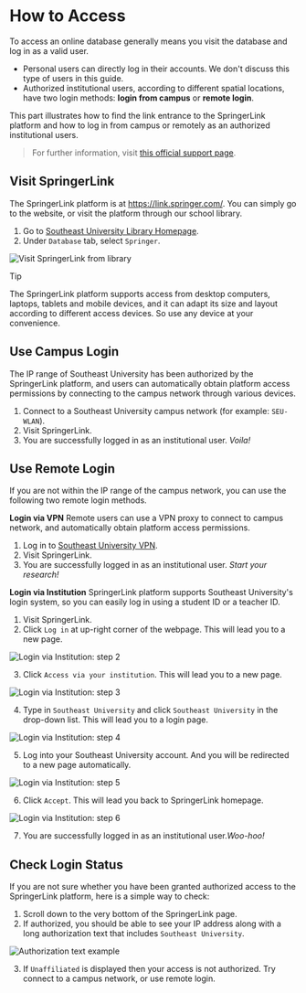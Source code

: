 # How to Access
To access an online database generally means you visit the database and log in as a valid user. 
- Personal users can directly log in their accounts. We don't discuss this type of users in this guide.
- Authorized institutional users, according to different spatial locations, have two login methods: **login from campus** or **remote login**.

This part illustrates how to find the link entrance to the SpringerLink platform and how to log in from campus or remotely as an authorized institutional users. 

> For further information, visit [this official support page](https://support.springer.com/en/support/solutions/articles/6000080116-user-access-to-springerlink-and-springer-for-r-d-content).

## Visit SpringerLink
The SpringerLink platform is at https://link.springer.com/. You can simply go to the website, or visit the platform through our school library.
1. Go to [Southeast University Library Homepage](http://www.lib.seu.edu.cn/).
2. Under `Database` tab, select `Springer`.  

![](/_media/seulibhome.gif 'Visit SpringerLink from library')


> [!TIP]
> The SpringerLink platform supports access from desktop computers, laptops, tablets and mobile devices, and it can adapt its size and layout according to different access devices. So use any device at your convenience.

## Use Campus Login
The IP range of Southeast University has been authorized by the SpringerLink platform, and users can automatically obtain platform access permissions by connecting to the campus network through various devices. 
1. Connect to a Southeast University campus network (for example: `SEU-WLAN`).
2. Visit SpringerLink.
3. You are successfully logged in as an institutional user. *Voila!*

## Use Remote Login
If you are not within the IP range of the campus network, you can use the following two remote login methods.

**Login via VPN**
Remote users can use a VPN proxy to connect to campus network, and automatically obtain platform access permissions.
1. Log in to [Southeast University VPN](https://vpn.seu.edu.cn).
2. Visit SpringerLink.
3. You are successfully logged in as an institutional user. *Start your research!*

**Login via Institution**
SpringerLink platform supports Southeast University's login system, so you can easily log in using a student ID or a teacher ID.
1. Visit SpringerLink.
2. Click `Log in` at up-right corner of the webpage. This will lead you to a new page.  

![](/_media/login.png 'Login via Institution: step 2')

3. Click `Access via your institution`. This will lead you to a new page.  

![](/_media/institu.png 'Login via Institution: step 3')

4. Type in `Southeast University` and click `Southeast University` in the drop-down list. This will lead you to a login page.  

![](/_media/type.png 'Login via Institution: step 4')

5. Log into your Southeast University account. And you will be redirected to a new page automatically.  

![](/_media/seulogin.png 'Login via Institution: step 5')

6. Click `Accept`. This will lead you back to SpringerLink homepage.  

![](/_media/accept.png 'Login via Institution: step 6')

7. You are successfully logged in as an institutional user.*Woo-hoo!*

## Check Login Status
If you are not sure whether you have been granted authorized access to the SpringerLink platform, here is a simple way to check:
1. Scroll down to the very bottom of the SpringerLink page. 
2. If authorized, you should be able to see your IP address along with a long authorization text that includes `Southeast University`.  

![](/_media/checknet.png 'Authorization text example')

3. If `Unaffiliated` is displayed then your access is not authorized. Try connect to a campus network, or use remote login.